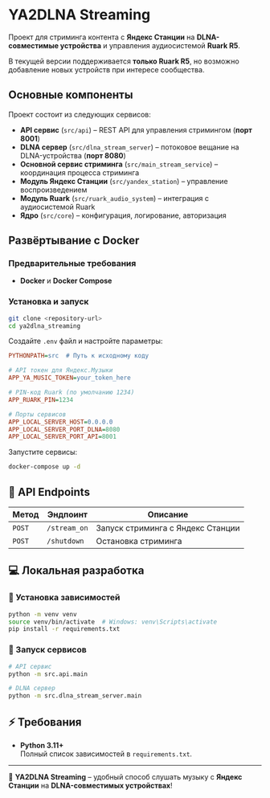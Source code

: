 # YA2DLNA Streaming

Проект для стриминга контента с **Яндекс Станции** на **DLNA-совместимые устройства** и управления аудиосистемой **Ruark R5**.  

В текущей версии поддерживается **только Ruark R5**, но возможно добавление новых устройств при интересе сообщества.

##  Основные компоненты
Проект состоит из следующих сервисов:

- **API сервис** (`src/api`) – REST API для управления стримингом (**порт 8001**)
- **DLNA сервер** (`src/dlna_stream_server`) – потоковое вещание на DLNA-устройства (**порт 8080**)
- **Основной сервис стриминга** (`src/main_stream_service`) – координация процесса стриминга
- **Модуль Яндекс Станции** (`src/yandex_station`) – управление воспроизведением
- **Модуль Ruark** (`src/ruark_audio_system`) – интеграция с аудиосистемой Ruark
- **Ядро** (`src/core`) – конфигурация, логирование, авторизация

##  Развёртывание с Docker

###  Предварительные требования
- **Docker** и **Docker Compose**

###  Установка и запуск
```bash
git clone <repository-url>
cd ya2dlna_streaming
```

Создайте `.env` файл и настройте параметры:
```ini
PYTHONPATH=src  # Путь к исходному коду

# API токен для Яндекс.Музыки
APP_YA_MUSIC_TOKEN=your_token_here

# PIN-код Ruark (по умолчанию 1234)
APP_RUARK_PIN=1234

# Порты сервисов
APP_LOCAL_SERVER_HOST=0.0.0.0
APP_LOCAL_SERVER_PORT_DLNA=8080
APP_LOCAL_SERVER_PORT_API=8001
```

Запустите сервисы:
```bash
docker-compose up -d
```

## 🎯 API Endpoints

| Метод  | Эндпоинт     | Описание   |
|--------|--------------|------------|
| `POST` | `/stream_on` | Запуск стриминга с Яндекс Станции |
| `POST` | `/shutdown`  | Остановка стриминга |

## 💻 Локальная разработка

### 🔹 Установка зависимостей
```bash
python -m venv venv
source venv/bin/activate  # Windows: venv\Scripts\activate
pip install -r requirements.txt
```

### 🔹 Запуск сервисов
```bash
# API сервис
python -m src.api.main

# DLNA сервер
python -m src.dlna_stream_server.main
```

## ⚡ Требования
- **Python 3.11+**  
Полный список зависимостей в `requirements.txt`.

---

🎵 **YA2DLNA Streaming** – удобный способ слушать музыку с **Яндекс Станции** на **DLNA-совместимых устройствах**!  
